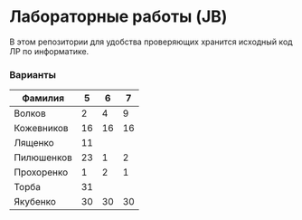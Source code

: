 # Лабораторные работы (JB)
В этом репозитории для удобства проверяющих хранится исходный код ЛР по информатике.

### Варианты

| Фамилия    | 5  | 6  | 7  |
| ---------- | -- | -- | -- |
| Волков     | 2  | 4  | 9  |
| Кожевников | 16 | 16 | 16 |
| Лященко    | 11 |    |    |
| Пилюшенков | 23 | 1  | 2  |
| Прохоренко | 1  | 2  | 1  |
| Торба      | 31 |    |    |
| Якубенко   | 30 | 30 | 30 |
